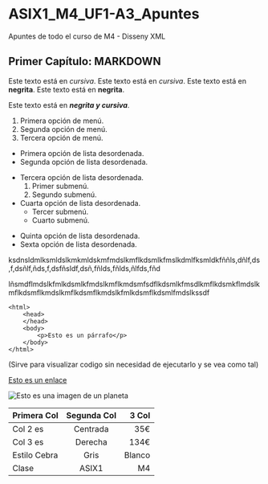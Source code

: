 # ASIX1_M4_UF1-A3_Apuntes

Apuntes de todo el curso de M4 - Disseny XML

## Primer Capítulo: MARKDOWN

Este texto está en *cursiva*.
Este texto está en _cursiva_.
Este texto está en **negrita**.
Este texto está en __negrita__.

Este texto está en **_negrita y cursiva_**.

1. Primera opción de menú.
2. Segunda opción de menú.
3. Tercera opción de menú.

* Primera opción de lista desordenada.
* Segunda opción de lista desordenada.
- Tercera opción de lista desordenada.
    1. Primer submenú.
    2. Segundo submenú.
- Cuarta opción de lista desordenada.
    * Tercer submenú.
    * Cuarto submenú.
+ Quinta opción de lista desordenada.
+ Sexta opción de lista desordenada.

ksdnsldmlksmldslkmkmldskmfmdslkmflkdsmlkfmslkdmlfksmldkfññls,dñlf,ds,f,dsñlf,ñds,f,dsfñsldf,dsñ,fñlds,fñlds,ñlfds,fñd

lñsmdflmdslkfmlkdsmlkfmdslkmflkmdsmfsdflkdsmlkfmsdlkmflkdsmkflmdslkmflkdsmflkmdslkmflkdsmflkmdslkfmlkdsmflkdsmlfmdslkssdf

```
<html>
    <head>
    </head>
    <body>
        <p>Esto es un párrafo</p>
    </body>
</html>
```
(Sirve para visualizar codigo sin necesidad de ejecutarlo y se vea como tal)

[Esto es un enlace](http://joan23.fje.edu "Enlace a la web del cole")

![Esto es una imagen de un planeta](https://github.com/HugoAlda/ASIX1_M4_UF1-A3_Apuntes/blob/main/Escudo%20Bar%C3%A7a.png "Escudo del Barça")

|Primera Col|Segunda Col|3 Col|
|----------------|:-------------:|---------------:|
|Col 2 es|Centrada|35€|
|Col 3 es|Derecha| 134€|
|Estilo Cebra|Gris|Blanco|
|Clase|ASIX1|M4|
